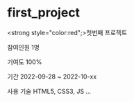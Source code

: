 # first_project 

<strong style="color:red";>첫번째</strong> 프로젝트

참여인원 
1명

기여도 
100%

기간 
2022-09-28 ~ 2022-10-xx

사용 기술
HTML5, CSS3, JS ...
